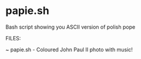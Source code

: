 # papie.sh
Bash script showing you ASCII version of polish pope

FILES:

~ papie.sh - Coloured John Paul II photo with music!
